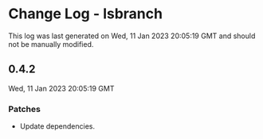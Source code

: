 # Change Log - lsbranch

This log was last generated on Wed, 11 Jan 2023 20:05:19 GMT and should not be manually modified.

## 0.4.2
Wed, 11 Jan 2023 20:05:19 GMT

### Patches

- Update dependencies.


